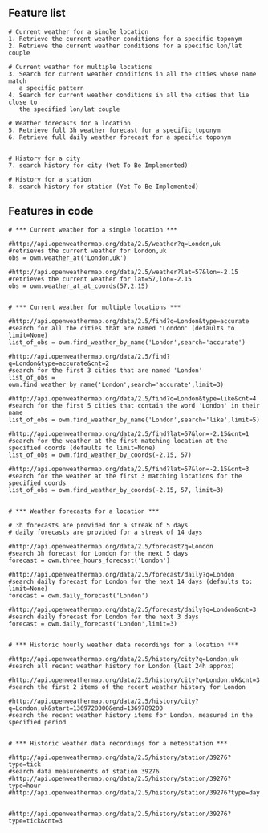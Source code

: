 
Feature list
------------

	# Current weather for a single location
	1. Retrieve the current weather conditions for a specific toponym
	2. Retrieve the current weather conditions for a specific lon/lat couple
	
	# Current weather for multiple locations
	3. Search for current weather conditions in all the cities whose name match 
	   a specific pattern
	4. Search for current weather conditions in all the cities that lie close to
	   the specified lon/lat couple
	
	# Weather forecasts for a location
	5. Retrieve full 3h weather forecast for a specific toponym
	6. Retrieve full daily weather forecast for a specific toponym
	
	
	# History for a city
	7. search history for city (Yet To Be Implemented)
	
	# History for a station
	8. search history for station (Yet To Be Implemented)


Features in code
----------------

    # *** Current weather for a single location ***

    #http://api.openweathermap.org/data/2.5/weather?q=London,uk
    #retrieves the current weather for London,uk
    obs = owm.weather_at('London,uk')
    
    #http://api.openweathermap.org/data/2.5/weather?lat=57&lon=-2.15
    #retrieves the current weather for lat=57,lon=-2.15
    obs = owm.weather_at_at_coords(57,2.15)
    
    
    # *** Current weather for multiple locations ***

    #http://api.openweathermap.org/data/2.5/find?q=London&type=accurate
    #search for all the cities that are named 'London' (defaults to limit=None)
    list_of_obs = owm.find_weather_by_name('London',search='accurate')

    #http://api.openweathermap.org/data/2.5/find?q=London&type=accurate&cnt=2
    #search for the first 3 cities that are named 'London'
    list_of_obs = owm.find_weather_by_name('London',search='accurate',limit=3)

    #http://api.openweathermap.org/data/2.5/find?q=London&type=like&cnt=4
    #search for the first 5 cities that contain the word 'London' in their name
    list_of_obs = owm.find_weather_by_name('London',search='like',limit=5)

    #http://api.openweathermap.org/data/2.5/find?lat=57&lon=-2.15&cnt=1
    #search for the weather at the first matching location at the specified coords (defaults to limit=None)
    list_of_obs = owm.find_weather_by_coords(-2.15, 57)

    #http://api.openweathermap.org/data/2.5/find?lat=57&lon=-2.15&cnt=3
    #search for the weather at the first 3 matching locations for the specified coords
    list_of_obs = owm.find_weather_by_coords(-2.15, 57, limit=3)


    # *** Weather forecasts for a location ***
    
    # 3h forecasts are provided for a streak of 5 days
    # daily forecasts are provided for a streak of 14 days
    
    #http://api.openweathermap.org/data/2.5/forecast?q=London
    #search 3h forecast for London for the next 5 days
    forecast = owm.three_hours_forecast('London')
    
    #http://api.openweathermap.org/data/2.5/forecast/daily?q=London
    #search daily forecast for London for the next 14 days (defaults to: limit=None)
    forecast = owm.daily_forecast('London')

    #http://api.openweathermap.org/data/2.5/forecast/daily?q=London&cnt=3
    #search daily forecast for London for the next 3 days
    forecast = owm.daily_forecast('London',limit=3)


	# *** Historic hourly weather data recordings for a location ***
	
	#http://api.openweathermap.org/data/2.5/history/city?q=London,uk
	#search all recent weather history for London (last 24h approx)
	
	#http://api.openweathermap.org/data/2.5/history/city?q=London,uk&cnt=3
	#search the first 2 items of the recent weather history for London
	
	#http://api.openweathermap.org/data/2.5/history/city?q=London,uk&start=1369728000&end=1369789200
	#search the recent weather history items for London, measured in the specified period
	
	
	# *** Historic weather data recordings for a meteostation ***
	
	#http://api.openweathermap.org/data/2.5/history/station/39276?type=tick
	#search data measurements of station 39276
	#http://api.openweathermap.org/data/2.5/history/station/39276?type=hour
	#http://api.openweathermap.org/data/2.5/history/station/39276?type=day


	#http://api.openweathermap.org/data/2.5/history/station/39276?type=tick&cnt=3

